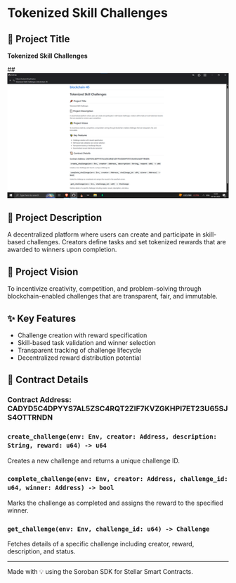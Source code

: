 # Tokenized Skill Challenges

## 📌 Project Title
**Tokenized Skill Challenges**

##![Demo of Tokenized Skill Challenges](demo.png)


## 📄 Project Description
A decentralized platform where users can create and participate in skill-based challenges. Creators define tasks and set tokenized rewards that are awarded to winners upon completion.

## 🌟 Project Vision
To incentivize creativity, competition, and problem-solving through blockchain-enabled challenges that are transparent, fair, and immutable.

## ✨ Key Features
- Challenge creation with reward specification
- Skill-based task validation and winner selection
- Transparent tracking of challenge lifecycle
- Decentralized reward distribution potential

## 📜 Contract Details

### Contract Address: CADYD5C4DPYYS7AL5ZSC4RQT2ZIF7KVZGKHPI7ET23U65SJS4OTTRNDN

### `create_challenge(env: Env, creator: Address, description: String, reward: u64) -> u64`
Creates a new challenge and returns a unique challenge ID.

### `complete_challenge(env: Env, creator: Address, challenge_id: u64, winner: Address) -> bool`
Marks the challenge as completed and assigns the reward to the specified winner.

### `get_challenge(env: Env, challenge_id: u64) -> Challenge`
Fetches details of a specific challenge including creator, reward, description, and status.

---

Made with 💡 using the Soroban SDK for Stellar Smart Contracts.
